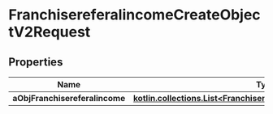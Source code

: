 
# FranchisereferalincomeCreateObjectV2Request

## Properties
| Name | Type | Description | Notes |
| ------------ | ------------- | ------------- | ------------- |
| **aObjFranchisereferalincome** | [**kotlin.collections.List&lt;FranchisereferalincomeRequestCompound&gt;**](FranchisereferalincomeRequestCompound.md) |  |  |



